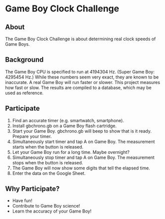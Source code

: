 # Game Boy Clock Challenge

## About

The Game Boy Clock Challenge is about determining real clock speeds of Game Boys.

## Background

The Game Boy CPU is specified to run at 4194304 Hz.
(Super Game Boy: 4295454 Hz.)
While these numbers seem very exact, they are known to be inaccurate.
A real Game Boy will run faster or slower.
This project measures how fast or slow.
The results are compiled to a database, which may be used as reference.

## Participate

 1. Find an accurate timer (e.g. smartwatch, smartphone).
 2. Install gbchrono.gb on a Game Boy flash cartridge.
 3. Start your Game Boy. gbchrono.gb will beep to show that is it ready. Prepare your timer.
 4. Simultaneously start timer and tap A on Game Boy. The measurement starts when the button is released.
 5. Let your Game Boy run for a long time. Maybe overnight?
 6. Simultaneously stop timer and tap A on Game Boy. The measurement stops when the button is released.
 7. The Game Boy will now show some digits that tell the elapsed time.
 8. Enter the data on the Google Sheet.

## Why Participate?

 * Have fun!
 * Contribute to Game Boy science!
 * Learn the accuracy of your Game Boy!
